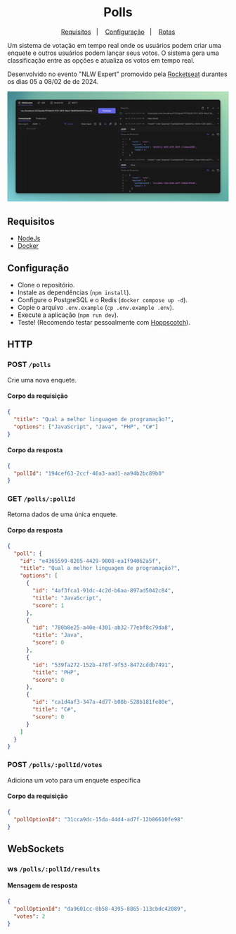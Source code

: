 <h1 align="center">Polls</h1>

<p align="center">
  <a href="#requisitos">Requisitos</a>&nbsp;&nbsp;&nbsp;|&nbsp;&nbsp;&nbsp;
  <a href="#configuração">Configuração</a>&nbsp;&nbsp;&nbsp;|&nbsp;&nbsp;&nbsp;
  <a href="#HTTP">Rotas</a>
</p>

Um sistema de votação em tempo real onde os usuários podem criar uma enquete e outros usuários podem lançar seus votos. O sistema gera uma classificação entre as opções e atualiza os votos em tempo real.

Desenvolvido no evento "NLW Expert" promovido pela [Rocketseat](www.rocketseat.com.br) durantes os dias 05 a 08/02 de de 2024.

![Cover](./.github/cover.png)

## Requisitos

- [NodeJs](https://nodejs.org)
- [Docker](https://www.docker.com/)

## Configuração

- Clone o repositório.
- Instale as dependências (`npm install`).
- Configure o PostgreSQL e o Redis (`docker compose up -d`).
- Copie o arquivo `.env.example` (`cp .env.example .env`).
- Execute a aplicação (`npm run dev`).
- Teste! (Recomendo testar pessoalmente com [Hoppscotch](https://hoppscotch.io/)).

## HTTP

### POST `/polls`

Crie uma nova enquete.

#### Corpo da requisição

```json
{
  "title": "Qual a melhor linguagem de programação?",
  "options": ["JavaScript", "Java", "PHP", "C#"]
}
```

#### Corpo da resposta

```json
{
  "pollId": "194cef63-2ccf-46a3-aad1-aa94b2bc89b0"
}
```

### GET `/polls/:pollId`

Retorna dados de uma única enquete.

#### Corpo da resposta

```json
{
  "poll": {
    "id": "e4365599-0205-4429-9808-ea1f94062a5f",
    "title": "Qual a melhor linguagem de programação?",
    "options": [
      {
        "id": "4af3fca1-91dc-4c2d-b6aa-897ad5042c84",
        "title": "JavaScript",
        "score": 1
      },
      {
        "id": "780b8e25-a40e-4301-ab32-77ebf8c79da8",
        "title": "Java",
        "score": 0
      },
      {
        "id": "539fa272-152b-478f-9f53-8472cddb7491",
        "title": "PHP",
        "score": 0
      },
      {
        "id": "ca1d4af3-347a-4d77-b08b-528b181fe80e",
        "title": "C#",
        "score": 0
      }
    ]
  }
}
```

### POST `/polls/:pollId/votes`

Adiciona um voto para um enquete especifica

#### Corpo da requisição

```json
{
  "pollOptionId": "31cca9dc-15da-44d4-ad7f-12b86610fe98"
}
```

## WebSockets

### ws `/polls/:pollId/results`

#### Mensagem de resposta

```json
{
  "pollOptionId": "da9601cc-0b58-4395-8865-113cbdc42089",
  "votes": 2
}
```

